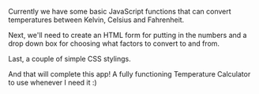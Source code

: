 Currently we have some basic JavaScript functions that can convert temperatures between Kelvin, Celsius and Fahrenheit.

Next, we'll need to create an HTML form for putting in the numbers and a drop down box for choosing what factors to convert to and from.

Last, a couple of simple CSS stylings.

And that will complete this app! A fully functioning Temperature Calculator to use whenever I need it :)